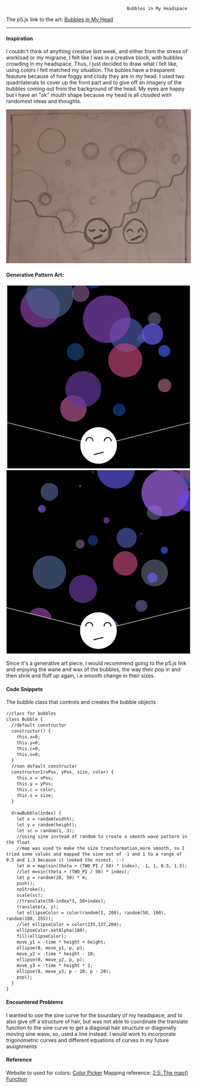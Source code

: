 
                                                  Bubbles in My Headspace
                                                  
                                                  
The p5.js link to the art: [Bubbles in My Head](https://editor.p5js.org/maishahoq/sketches/cvFCaD4Db)

***     

#### Inspiration 

I couldn't think of anything creative last week, and either from the stress of workload or my migraine, I felt like I was in a creative block, with bubbles crowding  in my headspace. Thus, I just decided to draw what I felt like, using colors I felt matched my situation.
The bubles have a trasparent feauture because of how foggy and clody they are in my head.
I used two quadrilaterals to cover up the front part and to give off an imagery of the bubbles coming out from the background of the head.
My eyes are happy but I have an "ok" mouth shape because my head is all clouded with randomest ideas and thoughts.

![Inspiration](https://github.com/maishahoq/Intro-to-IM/blob/main/Assignment/Assignment3/273815152_470724207876264_2122613047034017782_n.jpg)


#### Generative Pattern Art: 
![Shot-1](https://github.com/maishahoq/Intro-to-IM/blob/main/Assignment/Assignment3/Screen%20Shot%202022-02-17%20at%205.54.17%20PM.png)
![Shot-2](https://github.com/maishahoq/Intro-to-IM/blob/main/Assignment/Assignment3/Screen%20Shot%202022-02-17%20at%205.55.36%20PM.png)


Since it's a generative art piece, I would recommend going to the p5.js link and enjoying the wane and wax of the bubbles, the way their pop in and then shrik and fluff up again, i.e smooth change in their sizes.

#### Code Snippets

The bubble class that controls and creates the bubble objects

```````````````````````````````````````````````
//class for bubbles
class Bubble {
  //default constructor
  constructor() {
    this.x=0;
    this.y=0;
    this.c=0;
    this.s=0;
  }
  //non default constructor
  constructor1(xPos, yPos, size, color) {
    this.x = xPos;
    this.y = yPos;
    this.c = color;
    this.s = size;
  }

  drawBubble(index) {
    let x = random(width);
    let y = random(height);
    let sc = random(1, 3);
    //using sine instead of random to create a smooth wave pattern in the float
    //map was used to make the size transformation,more smooth, so I tried some values and mapped the sine out of -1 and 1 to a range of 0.5 and 1.3 because it looked the nicest. :-)
    let m = map(sin(theta + (TWO_PI / 50) * index), -1, 1, 0.5, 1.3);
    //let m=sin(theta + (TWO_PI / 50) * index);
    let p = random(20, 50) * m;
    push();
    noStroke();
    scale(sc);
    //translate(50-index*3, 50+index);
    translate(x, y);
    let ellipseColor = color(random(1, 200), random(50, 100), random(100, 255));
    //let ellipseColor = color(235,137,204);
    ellipseColor.setAlpha(180);
    fill(ellipseColor);
    move_y1 = -time * height + height;
    ellipse(0, move_y1, p, p);
    move_y2 = -time * height - 10;
    ellipse(0, move_y2, p, p);
    move_y3 = -time * height * 2;
    ellipse(0, move_y3, p - 20, p - 20);
    pop();
  }
}
```````````````````````````````````````````````

#### Encountered Problems

I wanted to use the sine curve for the boundary of my headspace, and to also give off a structure of hair, but was not able to coordinate the translate function to the sine curve to get a diagonal hair structure or diagonally moving sine wave, so, used a line instead. I would work to incorporate trigonometric curves and different equations of curves in my future assignments


#### Reference
Website to used for colors: [Color Picker](https://htmlcolorcodes.com/color-picker/)
Mapping reference: [2.5: The map() Function](https://www.youtube.com/watch?v=nicMAoW6u1g)



